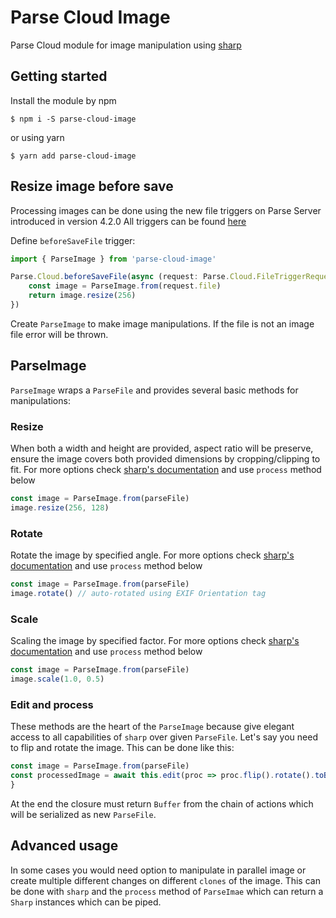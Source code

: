 # Parse Cloud Image

Parse Cloud module for image manipulation using [sharp](https://sharp.pixelplumbing.com/)

## Getting started

Install the module by npm

```
$ npm i -S parse-cloud-image
```

or using yarn

```
$ yarn add parse-cloud-image
```

## Resize image before save

Processing images can be done using the new file triggers on Parse Server introduced in version 4.2.0 All triggers can be found [here](https://docs.parseplatform.org/cloudcode/guide/#beforesavefile-triggers)

Define `beforeSaveFile` trigger:

```ts
import { ParseImage } from 'parse-cloud-image'

Parse.Cloud.beforeSaveFile(async (request: Parse.Cloud.FileTriggerRequest) => {
    const image = ParseImage.from(request.file)
    return image.resize(256)
})
```

Create `ParseImage` to make image manipulations. If the file is not an image file error will be thrown. 

## ParseImage

`ParseImage` wraps a `ParseFile` and provides several basic methods for manipulations:

### Resize

When both a width and height are provided, aspect ratio will be preserve, ensure the image covers both provided dimensions by cropping/clipping to fit. For more options check [sharp's documentation](https://sharp.pixelplumbing.com/api-resize) and use `process` method below

```ts
const image = ParseImage.from(parseFile)
image.resize(256, 128)
```

### Rotate

Rotate the image by specified angle. For more options check [sharp's documentation](https://sharp.pixelplumbing.com/api-operation#rotate) and use `process` method below

```ts
const image = ParseImage.from(parseFile)
image.rotate() // auto-rotated using EXIF Orientation tag
```

### Scale

Scaling the image by specified factor. For more options check [sharp's documentation](https://sharp.pixelplumbing.com/api-resize) and use `process` method below

```ts
const image = ParseImage.from(parseFile)
image.scale(1.0, 0.5)
```

### Edit and process

These methods are the heart of the `ParseImage` because give elegant access to all capabilities of `sharp` over given `ParseFile`. Let's say you need to flip and rotate the image. This can be done like this:

```ts
const image = ParseImage.from(parseFile)
const processedImage = await this.edit(proc => proc.flip().rotate().toBuffer())
}
```

At the end the closure must return `Buffer` from the chain of actions which will be serialized as new `ParseFile`.

## Advanced usage

In some cases you would need option to manipulate in parallel image or create multiple different changes on different `clones` of the image. This can be done with `sharp` and the `process` method of `ParseImae` which can return a `Sharp` instances which can be piped. 